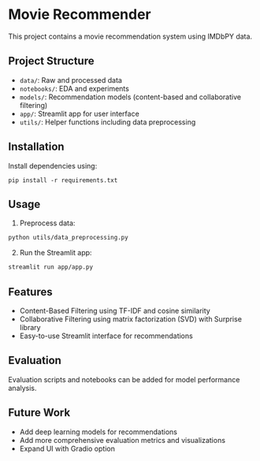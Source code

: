 # Movie Recommender

This project contains a movie recommendation system using IMDbPY data.

## Project Structure

- `data/`: Raw and processed data
- `notebooks/`: EDA and experiments
- `models/`: Recommendation models (content-based and collaborative filtering)
- `app/`: Streamlit app for user interface
- `utils/`: Helper functions including data preprocessing

## Installation

Install dependencies using:

```
pip install -r requirements.txt
```

## Usage

1. Preprocess data:

```bash
python utils/data_preprocessing.py
```

2. Run the Streamlit app:

```bash
streamlit run app/app.py
```

## Features

- Content-Based Filtering using TF-IDF and cosine similarity
- Collaborative Filtering using matrix factorization (SVD) with Surprise library
- Easy-to-use Streamlit interface for recommendations

## Evaluation

Evaluation scripts and notebooks can be added for model performance analysis.

## Future Work

- Add deep learning models for recommendations
- Add more comprehensive evaluation metrics and visualizations
- Expand UI with Gradio option
